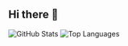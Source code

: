 ## Hi there 👋
![GitHub Stats](https://github-readme-stats.vercel.app/api?username=KamalAbdullayev0&show_icons=true&theme=radical)
![Top Languages](https://github-readme-stats.vercel.app/api/top-langs/?username=KamalAbdullayev0&layout=compact)
<!--
**KamalAbdullayev0/KamalAbdullayev0** is a ✨ _special_ ✨ repository because its `README.md` (this file) appears on your GitHub profile.

Here are some ideas to get you started:

- 🔭 I’m currently working on ...
- 🌱 I’m currently learning ...
- 👯 I’m looking to collaborate on ...
- 🤔 I’m looking for help with ...
- 💬 Ask me about ...
- 📫 How to reach me: ...
- 😄 Pronouns: ...
- ⚡ Fun fact: ...
-->
